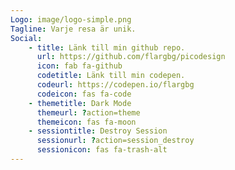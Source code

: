 ```yaml
---
Logo: image/logo-simple.png
Tagline: Varje resa är unik.
Social:
    - title: Länk till min github repo.
      url: https://github.com/flargbg/picodesign
      icon: fab fa-github
      codetitle: Länk till min codepen.
      codeurl: https://codepen.io/flargbg
      codeicon: fas fa-code
    - themetitle: Dark Mode
      themeurl: ?action=theme
      themeicon: fas fa-moon
    - sessiontitle: Destroy Session
      sessionurl: ?action=session_destroy
      sessionicon: fas fa-trash-alt
---
```

